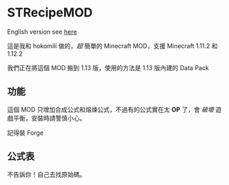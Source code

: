 # STRecipeMOD

English version see [here](https://github.com/stdio2016/STRecipe/blob/master/README_en.md)

這是我和 hokomili 做的，*超* 簡單的 Minecraft MOD，支援 Minecraft 1.11.2 和 1.12.2

我們正在將這個 MOD 搬到 1.13 版，使用的方法是 1.13 版內建的 Data Pack

## 功能

這個 MOD 只增加合成公式和熔煉公式，不過有的公式實在太 **OP** 了，會 *破壞* 遊戲平衡，安裝時請警慎小心。

記得裝 Forge

## 公式表

不告訴你！自己去找原始碼。

